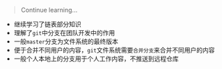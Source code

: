 > Continue learning...

* 继续学习了链表部分知识
* 理解了`git`中分支在团队开发中的作用
* 一般`master`分支为文件系统的最终版本
* 便于合并不同用户的内容，`git`文件系统需要`合并分支`来合并不同用户的内容
* 一般个人本地上的分支用于个人工作内容，不推送到远程仓库